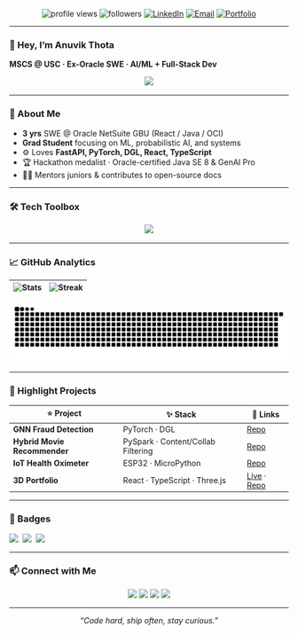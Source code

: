 
<p align="center">
  <img src="https://komarev.com/ghpvc/?username=ANUVIK2401&style=flat-square&color=brightgreen" alt="profile views">
  <img src="https://img.shields.io/github/followers/ANUVIK2401?style=social" alt="followers">
  <a href="https://linkedin.com/in/anuvik-thota"><img src="https://img.shields.io/badge/LinkedIn-0A66C2?logo=linkedin&logoColor=white" alt="LinkedIn"></a>
  <a href="mailto:athota@usc.edu"><img src="https://img.shields.io/badge/Gmail-EA4335?logo=gmail&logoColor=white" alt="Email"></a>
  <a href="https://anuvik-portfolio.netlify.app/"><img src="https://img.shields.io/badge/Portfolio-000?logo=vercel&logoColor=white" alt="Portfolio"></a>
</p>

---

### 👋 Hey, I’m **Anuvik Thota**

**MSCS @ USC · Ex-Oracle SWE · AI/ML + Full-Stack Dev**

<p align="center">
  <img src="https://readme-typing-svg.demolab.com?font=Fira+Code&pause=1000&color=58A6FF&center=true&vCenter=true&width=460&lines=Turning+ideas+into+deployable+code;Graph+Neural+Nets+%E2%80%A2+Generative+AI;React+%2B+FastAPI+fanboy;Let's+build+together!">
</p>

---

### 🚀  About Me
- **3 yrs** SWE @ Oracle NetSuite GBU (React / Java / OCI)
- **Grad Student** focusing on ML, probabilistic AI, and systems
- ⚙️  Loves **FastAPI, PyTorch, DGL, React, TypeScript**
- 🏆  Hackathon medalist · Oracle-certified Java SE 8 & GenAI Pro
- 🧑‍🏫  Mentors juniors & contributes to open-source docs

---

### 🛠  Tech Toolbox
<p align="center">
  <img src="https://skillicons.dev/icons?i=python,java,js,ts,react,next,nodejs,fastapi,pytorch,docker,mysql,postgres,oracle,aws,git,github,linux,vscode" />
</p>

---

### 📈  GitHub Analytics

<div align="center">

| ![Stats](https://github-readme-stats.vercel.app/api?username=ANUVIK2401&theme=tokyonight&show_icons=true&hide_rank=false) | ![Streak](https://streak-stats.demolab.com/?user=ANUVIK2401&theme=tokyonight) |
| :---: | :---: |

<!-- Snake contribution graph -->
<img src="https://raw.githubusercontent.com/ANUVIK2401/ANUVIK2401/output/github-contribution-grid-snake.svg" alt="Snake animation" />

</div>

---

### 🌟  Highlight Projects
| ⭐ Project | ✨ Stack | 🔗 Links |
| --- | --- | --- |
| **GNN Fraud Detection** | PyTorch · DGL | [Repo](https://github.com/ANUVIK2401/GNN-fraud-detection) |
| **Hybrid Movie Recommender** | PySpark · Content/Collab Filtering | [Repo](https://github.com/ANUVIK2401/Movie-Recommendation-System-on-Big-Data) |
| **IoT Health Oximeter** | ESP32 · MicroPython | [Repo](https://github.com/ANUVIK2401/IoT--Enabled-Oximeter) |
| **3D Portfolio** | React · TypeScript · Three.js | [Live](https://anuvik-portfolio.netlify.app) · [Repo](https://github.com/ANUVIK2401/anuvik-thota-portfolio-verse) |

---

### 🏅  Badges
<img src="https://img.shields.io/badge/Oracle_GenAI-Professional-blue" />&nbsp;
<img src="https://img.shields.io/badge/Java_SE_8-Associate-orange" />&nbsp;
<img src="https://img.shields.io/badge/CSI_UI_Hackathon-3rd_Place-purple" />

---

### 📫  Connect with Me
<p align="center">
  <a href="https://linkedin.com/in/anuvik-thota"><img src="https://img.shields.io/badge/LinkedIn-0A66C2?logo=linkedin&logoColor=white"></a>
  <a href="mailto:athota@usc.edu"><img src="https://img.shields.io/badge/Email-D14836?logo=gmail&logoColor=white"></a>
  <a href="https://anuvik-portfolio.netlify.app/"><img src="https://img.shields.io/badge/Portfolio-000?logo=vercel&logoColor=white"></a>
  <a href="https://github.com/ANUVIK2401"><img src="https://img.shields.io/badge/GitHub-181717?logo=github&logoColor=white"></a>
</p>

---

<p align="center"><i>“Code hard, ship often, stay curious.”</i></p>
